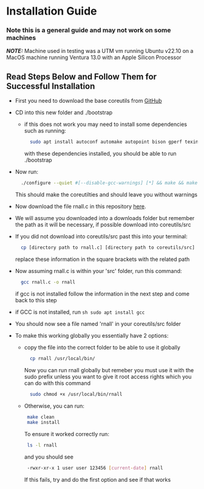 # Installation Guide
### Note this is a general guide and may not work on some machines
**_NOTE:_** Machine used in testing was a UTM vm running Ubuntu v22.10 on a MacOS machine running Ventura 13.0 with an Apple Silicon Processor

## Read Steps Below and Follow Them for Successful Installation

- First you need to download the base coreutils from <a href="https://github.com/coreutils/coreutils">GitHub</a> <br/>
- CD into this new folder and ./bootstrap
  - if this does not work you may need to install some dependencies such as running:
    ```sh
      sudo apt install autoconf automake autopoint bison gperf texinfo -y
    ```
    with these dependencies installed, you should be able to run ./bootstrap
- Now run:
  ```sh
    ./configure --quiet #[--disable-gcc-warnings] [*] && make && make check
  ```
  This should make the coreutilties and should leave you without warnings
  
- Now download the file rnall.c in this repository <a href="https://github.com/CSaltx/rnall/blob/main/rnall.c">here</a>.
- We will assume you downloaded into a downloads folder but remember the path as it will be necessary, if possible download into coreutils/src
- If you did not download into coreutils/src past this into your terminal:
  ```sh
    cp [directory path to rnall.c] [directory path to coreutils/src]
  ```
  replace these information in the square brackets with the related path
- Now assuming rnall.c is within your 'src' folder, run this command:
  ```sh
    gcc rnall.c -o rnall
  ```
  if gcc is not installed follow the information in the next step and come back to this step
- if GCC is not installed, run
  ```sh sudo apt install gcc```
- You should now see a file named 'rnall' in your coreutils/src folder
- To make this working globally you essentially have 2 options: 
  - copy the file into the correct folder to be able to use it globally
    ```sh
      cp rnall /usr/local/bin/
    ```
    Now you can run rnall globally but remeber you must use it with the sudo prefix unless you want to give it root access rights which you can do with this command
    ```sh
      sudo chmod +x /usr/local/bin/rnall
    ```
  -  Otherwise, you can run:
     ```sh
      make clean
      make install
     ```
     
     To ensure it worked correctly run:
     ```sh
      ls -l rnall
     ```
     and you should see
     ```sh
      -rwxr-xr-x 1 user user 123456 [current-date] rnall
     ```
     If this fails, try and do the first option and see if that works
